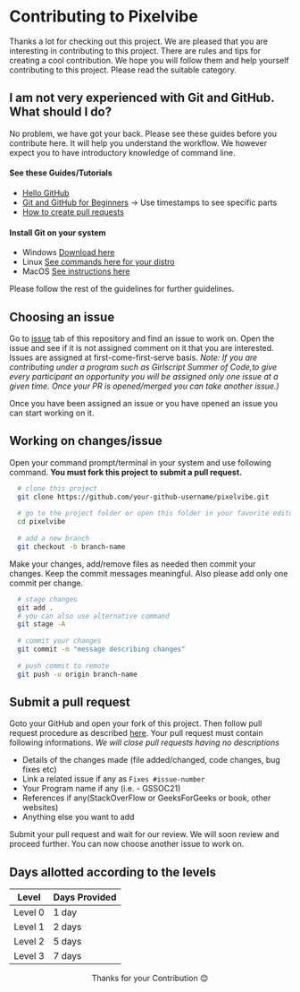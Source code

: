 # Contributing to Pixelvibe

Thanks a lot for checking out this project. We are pleased that you are interesting in contributing to this project. There are rules and tips for creating a cool contribution. We hope you will follow them and help yourself contributing to this project. Please read the suitable category. 

## I am not very experienced with Git and GitHub. What should I do?

No problem, we have got your back. Please see these guides before you contribute here. It will help you understand the workflow. We however expect you to have introductory knowledge of command line.
#### See these Guides/Tutorials
- [Hello GitHub](https://guides.github.com/activities/hello-world/)
- [Git and GitHub for Beginners](https://www.youtube.com/watch?v=RGOj5yH7evk) -> Use timestamps to see specific parts
- [How to create pull requests](https://www.digitalocean.com/community/tutorials/how-to-create-a-pull-request-on-github)

#### Install Git on your system 
- Windows [Download here](https://git-scm.com/download/win)
- Linux [See commands here for your distro](https://git-scm.com/download/linux)
- MacOS [See instructions here](https://git-scm.com/download/mac)

Please follow the rest of the guidelines for further guidelines.

## Choosing an issue

Go to [issue](https://github.com/FOSS-Cell-GECPKD/pixelvibe/issues) tab of this repository and find an issue to work on. Open the issue and see if it is not assigned comment on it that you are interested. Issues are assigned at first-come-first-serve basis. *Note: If you are contributing under a program such as Girlscript Summer of Code,to give every participant an opportunity you will be assigned only one issue at a given time. Once your PR is opened/merged you can take another issue.)*

Once you have been assigned an issue or you have opened an issue you can start working on it. 

## Working on changes/issue 
Open your command prompt/terminal in your system and use following command. **You must fork this project to submit a pull request.**

```bash
  # clone this project
  git clone https://github.com/your-github-username/pixelvibe.git
  
  # go to the project folder or open this folder in your favorite editor/IDE
  cd pixelvibe
  
  # add a new branch
  git checkout -b branch-name
```
Make your changes, add/remove files as needed then commit your changes. Keep the commit messages meaningful. Also please add only one commit per change.
```bash
  # stage changes 
  git add .
  # you can also use alternative command
  git stage -A
  
  # commit your changes
  git commit -m "message describing changes"
  
  # push commit to remote
  git push -u origin branch-name
```

## Submit a pull request

Goto your GitHub and open your fork of this project. Then follow pull request procedure as described [here](https://www.digitalocean.com/community/tutorials/how-to-create-a-pull-request-on-github). Your pull request must contain following informations. *We will close pull requests having no descriptions*
- Details of the changes made (file added/changed, code changes, bug fixes etc)
- Link a related issue if any as `Fixes #issue-number`
- Your Program name if any (i.e. - GSSOC21)
- References if any(StackOverFlow or GeeksForGeeks or book, other websites)
- Anything else you want to add

Submit your pull request and wait for our review. We will soon review and proceed further. You can now choose another issue to work on.

## Days allotted according to the levels 
|Level | Days Provided|
| - | - |
| Level 0 | 1 day |
| Level 1 | 2 days |
| Level 2 | 5 days |
| Level 3 | 7 days |


<p align=center> Thanks for your Contribution 😊<p>



